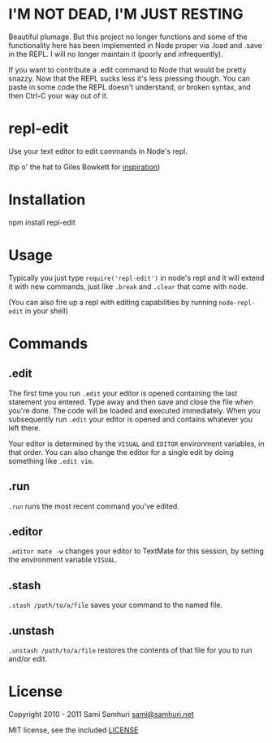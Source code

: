 # I'M NOT DEAD, I'M JUST RESTING

Beautiful plumage. But this project no longer functions and some of the functionality here has been implemented
in Node proper via .load and .save in the REPL. I will no longer maintain it (poorly and infrequently).

If you want to contribute a .edit command to Node that would be pretty snazzy. Now that the REPL sucks less
it's less pressing though. You can paste in some code the REPL doesn't understand, or broken syntax, and
then Ctrl-C your way out of it.


repl-edit
=========

Use your text editor to edit commands in Node's repl.

(tip o' the hat to Giles Bowkett for [inspiration](http://gilesbowkett.blogspot.com/2010/09/vim-in-irb-with-utility-belt.html))

Installation
============

npm install repl-edit

Usage
=====

Typically you just type `require('repl-edit')` in node's repl and it will extend it with new commands, just like `.break` and `.clear` that come with node.

(You can also fire up a repl with editing capabilities by running `node-repl-edit` in your shell)

Commands
========

.edit
-----

The first time you run `.edit` your editor is opened containing the last statement you entered. Type away and then save and close the file when you're done. The code will be loaded and executed immediately. When you subsequently run `.edit` your editor is opened and contains whatever you left there.

Your editor is determined by the `VISUAL` and `EDITOR` environment variables, in that order. You can also change the editor for a single edit by doing something like `.edit vim`.

.run
----

`.run` runs the most recent command you've edited.

.editor
-------

`.editor mate -w` changes your editor to TextMate for this session, by setting the environment variable `VISUAL`.

.stash
------

`.stash /path/to/a/file` saves your command to the named file.

.unstash
--------

`.unstash /path/to/a/file` restores the contents of that file for you to run and/or edit.

License
=======

Copyright 2010 - 2011 Sami Samhuri <sami@samhuri.net>

MIT license, see the included [LICENSE](/samsonjs/repl-edit/blob/master/LICENSE)
